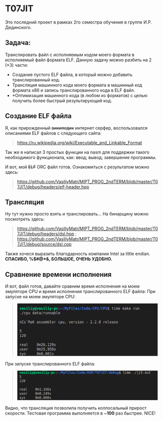 # __T07JIT__

Это последний проект в рамках 2го семестра обучения в группе И.Р. Дединского.

## Задача:

Транслировать файл с исполняемым кодом моего формата в исполняемый файл формата ELF.
Данную задачу можно разбить на 2 (*3) части:
- Создание пустого ELF файла, в который можно добавить транслированный код.
- Трансляция машинного кода моего формата в машинный код формата x86 и запись транслированного кода в ELF файл.
- *Оптимизация машинного кода (в любом из форматов) с целью получить более быстрый результирующий код.

## Создание ELF файла

Я, как прирожденный ~~википедик~~ интернет серфер, воспользовался описаниями ELF файлов с следующего сайта:
>https://ru.wikipedia.org/wiki/Executable_and_Linkable_Format

Так же я написал 3 простых функции на nasm для поддержки такого необходимого функционала, как: ввод; вывод; завершение программы.

И вот, мой ~~ELF~~ ORC файл готов. Ознакомиться с результатом можно здесь:
>https://github.com/VasiliyMatr/MIPT_PROG_2ndTERM/blob/master/T07JIT/debug/headers/elf-header.hpp

## Трансляция
Ну тут нужно просто взять и транслировать... На бинарщину можно посмотреть здесь:
>https://github.com/VasiliyMatr/MIPT_PROG_2ndTERM/blob/master/T07JIT/debug/headers/dsl.hpp ;
>https://github.com/VasiliyMatr/MIPT_PROG_2ndTERM/blob/master/T07JIT/debug/source/dsl.cpp

Также хочеся выразить благодарность компании Intel за little endian. __СПАСИБО, %$#@*&, БОЛЬШОЕ, ОЧЕНЬ УДОБНО.__

## Сравнение времени исполнения

И вот, файл готов, давайте сравним время исполнения на моем эмуляторе CPU и время исполнения транслированного ELF файла:
При запуске на моем эмуляторе CPU:
><img src = "picks/myFormat.png"         width = "460" />
При запуске транслированного ELF файла:
><img src = "picks/x86Unopt.png"         width = "460" />


Видно, что трансляция позволила получить коллосальный прирост скорости.
Тестовая программа выполняется в ~__100__ раз быстрее. NICE!

